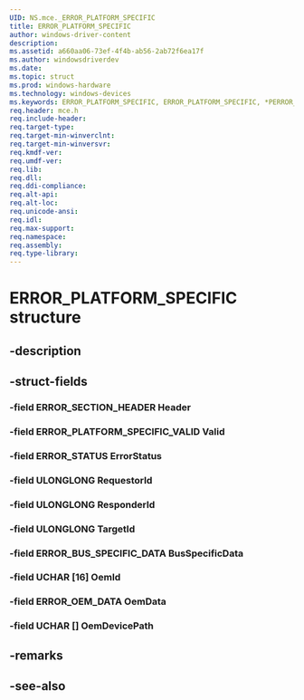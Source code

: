 ```yaml
---
UID: NS.mce._ERROR_PLATFORM_SPECIFIC
title: ERROR_PLATFORM_SPECIFIC
author: windows-driver-content
description: 
ms.assetid: a660aa06-73ef-4f4b-ab56-2ab72f6ea17f
ms.author: windowsdriverdev
ms.date: 
ms.topic: struct
ms.prod: windows-hardware
ms.technology: windows-devices
ms.keywords: ERROR_PLATFORM_SPECIFIC, ERROR_PLATFORM_SPECIFIC, *PERROR_PLATFORM_SPECIFIC
req.header: mce.h
req.include-header:
req.target-type:
req.target-min-winverclnt:
req.target-min-winversvr:
req.kmdf-ver:
req.umdf-ver:
req.lib:
req.dll:
req.ddi-compliance:
req.alt-api:
req.alt-loc:
req.unicode-ansi:
req.idl:
req.max-support:
req.namespace:
req.assembly:
req.type-library:
---
```


# ERROR_PLATFORM_SPECIFIC structure

## -description



## -struct-fields

### -field ERROR_SECTION_HEADER Header			
 	
### -field ERROR_PLATFORM_SPECIFIC_VALID Valid			
 	
### -field ERROR_STATUS ErrorStatus			
 	
### -field ULONGLONG RequestorId			
 	
### -field ULONGLONG ResponderId			
 	
### -field ULONGLONG TargetId			
 	
### -field ERROR_BUS_SPECIFIC_DATA BusSpecificData			
 	
### -field UCHAR [16] OemId			
 	
### -field ERROR_OEM_DATA OemData			
 	
### -field UCHAR [] OemDevicePath			
 	
## -remarks

## -see-also